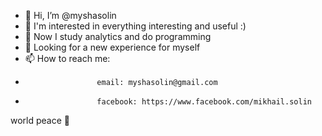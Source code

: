 - 👋 Hi, I’m @myshasolin
- 👀 I'm interested in everything interesting and useful :)
- 🌱 Now I study analytics and do programming
- 💞️ Looking for a new experience for myself
- 📫 How to reach me: 
-                     email: myshasolin@gmail.com
-                     facebook: https://www.facebook.com/mikhail.solin

world peace 🐰

<!---
myshasolin/myshasolin is a ✨ special ✨ repository because its `README.md` (this file) appears on your GitHub profile.
You can click the Preview link to take a look at your changes.
--->
